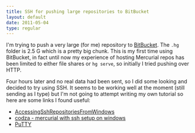 ```yaml
---
title: SSH for pushing large repositories to BitBucket
layout: default
date: 2011-05-04
type: regular
---
```


I'm trying to push a very large (for me) repository to [BitBucket][1]. The `.hg` folder is 2.5 G which is a pretty big chunk. This is my first time using BitBucket, in fact until now my experience of hosting Mercurial repos has been limited to either file shares or `hg serve`, so initially I tried pushing over HTTP.

Four hours later and no real data had been sent, so I did some looking and decided to try using SSH. It seems to be working well at the moment (still sending as I type) but I'm not going to attempt writing my own tutorial so here are some links I found useful:

- [AccessingSshRepositoriesFromWindows][2]
- [codza - mercurial with ssh setup on windows][3]
- [PuTTY][4]

[1]: http://bitbucket.org
[2]: http://mercurial.selenic.com/wiki/AccessingSshRepositoriesFromWindows
[3]: http://www.codza.com/mercurial-with-ssh-setup-on-windows
[4]: http://www.chiark.greenend.org.uk/~sgtatham/putty/download.html
